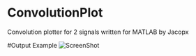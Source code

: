 # ConvolutionPlot
Convolution plotter for 2 signals written for MATLAB by Jacopx

#Output Example
![ScreenShot](https://raw.github.com/Jacopx/ConvolutionPlot/blob/master/Example/output.png)
